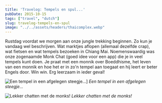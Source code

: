 ```yaml
---
title: 'Travelog: Tempels en spul...'
pubDate: 2015-10-15
tags: ["travel", "dutch"]
slug: travelog-tempels-en-spul
image: "../../assets/headers/thaicomplex.webp"
---
```


Rustdag voordat we morgen aan onze jungle trekking beginnen. Zo kun je vandaag wel beschrijven. Wat marktjes aflopen (allemaal dezelfde crap), wat fietsen en wat tempels bezoeken in Chiang Mai. Noemenswaardig was onze zogenaamde Monk Chat (goed idee voor een app) die je in veel tempels kunt doen. Je praat met een monnik over Boeddhisme, het leven van een monnik en hoe het er in zo'n tempel aan toegaat en hij leert er beter Engels door. Win win. Erg leerzaam in ieder geval!

![Een tempel in een afgelegen steegje...](/images/posts/IMG_3522.jpg)]
*Een tempel in een afgelegen steegje...*

![Lekker chatten met de monks!](/images/posts/IMG_3523.jpg)
*Lekker chatten met de monks!*